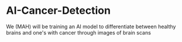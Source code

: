 # AI-Cancer-Detection
We (MAH) will be training an AI model to differentiate between healthy brains and one's with cancer through images of brain scans
